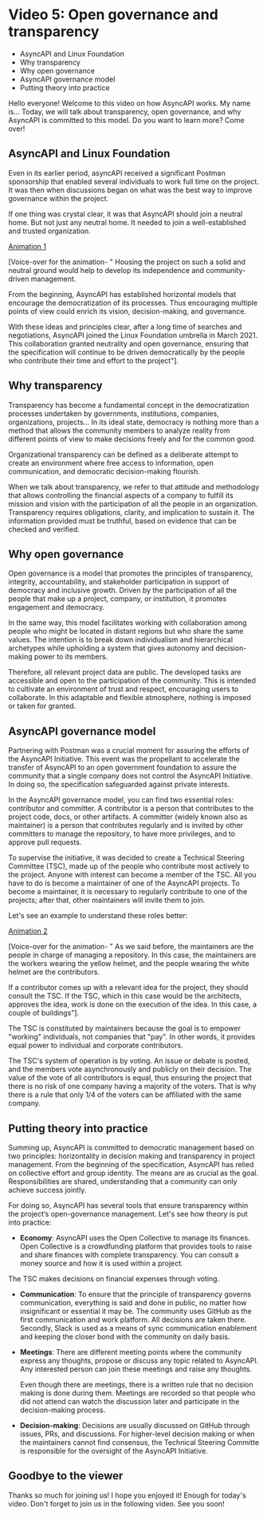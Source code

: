 # Video 5: Open governance and transparency

- AsyncAPI and Linux Foundation
- Why transparency
- Why open governance
- AsyncAPI governance model
- Putting theory into practice

Hello everyone! Welcome to this video on how AsyncAPI works. My name is... Today, we will talk about transparency, open governance, and why AsyncAPI is committed to this model. Do you want to learn more? Come over!

## AsyncAPI and Linux Foundation

Even in its earlier period, asyncAPI received a significant Postman sponsorship that enabled several individuals to work full time on the project. It was then when discussions began on what was the best way to improve governance within the project. 

If one thing was crystal clear, it was that AsyncAPI should join a neutral home. But not just any neutral home. It needed to join a well-established and trusted organization.

[Animation 1](https://drive.google.com/file/d/1qOvaYODHNcLZViBdRmhsRP8Q0rA2f20w/view?usp=share_link)

[Voice-over for the animation- " Housing the project on such a solid and neutral ground would help to develop its independence and community-driven management. 

From the beginning, AsyncAPI has established horizontal models that encourage the democratization of its processes. Thus encouraging multiple points of view could enrich its vision, decision-making, and governance. 

With these ideas and principles clear, after a long time of searches and negotiations, AsyncAPI joined the Linux Foundation umbrella in March 2021. This collaboration granted neutrality and open governance, ensuring that the specification will continue to be driven democratically by the people who contribute their time and effort to the project"].

## Why transparency

Transparency has become a fundamental concept in the democratization processes undertaken by governments, institutions, companies, organizations, projects... In its ideal state, democracy is nothing more than a method that allows the community members to analyze reality from different points of view to make decisions freely and for the common good.

Organizational transparency can be defined as a deliberate attempt to create an environment where free access to information, open communication, and democratic decision-making flourish.

When we talk about transparency, we refer to that attitude and methodology that allows controlling the financial aspects of a company to fulfill its mission and vision with the participation of all the people in an organization. Transparency requires obligations, clarity, and implication to sustain it. The information provided must be truthful, based on evidence that can be checked and verified.

## Why open governance

Open governance is a model that promotes the principles of transparency, integrity, accountability, and stakeholder participation in support of democracy and inclusive growth. Driven by the participation of all the people that make up a project, company, or institution, it promotes engagement and democracy.

In the same way, this model facilitates working with collaboration among people who might be located in distant regions but who share the same values. The intention is to break down individualism and hierarchical archetypes while upholding a system that gives autonomy and decision-making power to its members.

Therefore, all relevant project data are public. The developed tasks are accessible and open to the participation of the community. This is intended to cultivate an environment of trust and respect, encouraging users to collaborate. In this adaptable and flexible atmosphere, nothing is imposed or taken for granted.

## AsyncAPI governance model

Partnering with Postman was a crucial moment for assuring the efforts of the AsyncAPI Initiative. This event was the propellant to accelerate the transfer of AsyncAPI to an open government foundation to assure the community that a single company does not control the AsyncAPI Initiative. In doing so, the specification safeguarded against private interests.

In the AsyncAPI governance model, you can find two essential roles: contributor and committer. A contributor is a person that contributes to the project code, docs, or other artifacts. A committer (widely known also as maintainer) is a person that contributes regularly and is invited by other committers to manage the repository, to have more privileges, and to approve pull requests.

To supervise the initiative, it was decided to create a Technical Steering Committee (TSC), made up of the people who contribute most actively to the project. Anyone with interest can become a member of the TSC. All you have to do is become a maintainer of one of the AsyncAPI projects. To become a maintainer, it is necessary to regularly contribute to one of the projects; after that, other maintainers will invite them to join.

Let's see an example to understand these roles better: 

[Animation 2](https://drive.google.com/file/d/1zXL8UirmYd1POk3qannH1YHFX4BjiUkV/view?usp=share_link)

[Voice-over for the animation- " As we said before, the maintainers are the people in charge of managing a repository. In this case, the maintainers are the workers wearing the yellow helmet, and the people wearing the white helmet are the contributors.

If a contributor comes up with a relevant idea for the project, they should consult the TSC. If the TSC, which in this case would be the architects, approves the idea, work is done on the execution of the idea. In this case, a couple of buildings"].

The TSC is constituted by maintainers because the goal is to empower "working" individuals, not companies that "pay". In other words, it provides equal power to individual and corporate contributors.

The TSC's system of operation is by voting. An issue or debate is posted, and the members vote asynchronously and publicly on their decision. The value of the vote of all contributors is equal, thus ensuring the project that there is no risk of one company having a majority of the voters. That is why there is a rule that only 1/4 of the voters can be affiliated with the same company.

## Putting theory into practice

Summing up, AsyncAPI is committed to democratic management based on two principles: horizontality in decision making and transparency in project management. From the beginning of the specification, AsyncAPI has relied on collective effort and group identity. The means are as crucial as the goal. Responsibilities are shared, understanding that a community can only achieve success jointly.

For doing so, AsyncAPI has several tools that ensure transparency within the project’s open-governance management. Let's see how theory is put into practice:

- **Economy**: AsyncAPI uses the Open Collective to manage its finances. Open Collective is a crowdfunding platform that provides tools to raise and share finances with complete transparency. You can consult a money source and how it is used within a project.

The TSC makes decisions on financial expenses through voting.

- **Communication**: To ensure that the principle of transparency governs communication, everything is said and done in public, no matter how insignificant or essential it may be. The community uses GitHub as the first communication and work platform. All decisions are taken there. Secondly, Slack is used as a means of sync communication enablement and keeping the closer bond with the community on daily basis.

- **Meetings**: There are different meeting points where the community express any thoughts, propose or discuss any topic related to AsyncAPI. Any interested person can join these meetings and raise any thoughts.

  Even though there are meetings, there is a written rule that no decision making is done during them. Meetings are recorded so that people who did not attend can watch the discussion later and participate in the decision-making process.

- **Decision-making**: Decisions are usually discussed on GitHub through issues, PRs, and discussions. For higher-level decision making or when the maintainers cannot find consensus, the Technical Steering Committe is responsible for the oversight of the AsyncAPI Initiative. 

## Goodbye to the viewer

Thanks so much for joining us! I hope you enjoyed it! Enough for today's video. Don't forget to join us in the following video.
See you soon!

